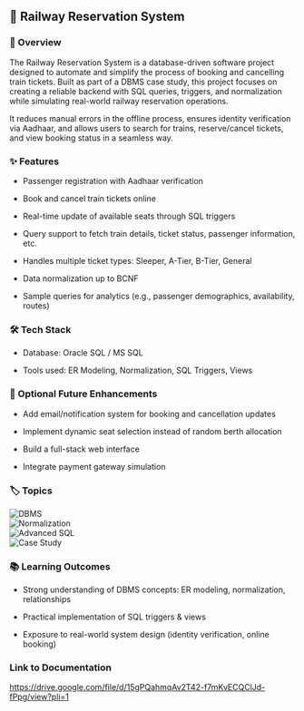 ## 🚆 Railway Reservation System


### 📌 Overview

The Railway Reservation System is a database-driven software project designed to automate and simplify the process of booking and cancelling train tickets. Built as part of a DBMS case study, this project focuses on creating a reliable backend with SQL queries, triggers, and normalization while simulating real-world railway reservation operations.

It reduces manual errors in the offline process, ensures identity verification via Aadhaar, and allows users to search for trains, reserve/cancel tickets, and view booking status in a seamless way.


### ✨ Features

- Passenger registration with Aadhaar verification

- Book and cancel train tickets online

- Real-time update of available seats through SQL triggers

- Query support to fetch train details, ticket status, passenger information, etc.

- Handles multiple ticket types: Sleeper, A-Tier, B-Tier, General

- Data normalization up to BCNF

- Sample queries for analytics (e.g., passenger demographics, availability, routes)


### 🛠️ Tech Stack

- Database: Oracle SQL / MS SQL

- Tools used: ER Modeling, Normalization, SQL Triggers, Views


### 🚀 Optional Future Enhancements

- Add email/notification system for booking and cancellation updates

- Implement dynamic seat selection instead of random berth allocation

- Build a full-stack web interface

- Integrate payment gateway simulation


### 🏷️ Topics  

![DBMS](https://img.shields.io/badge/DBMS-SQL-blue)  
![Normalization](https://img.shields.io/badge/Normalization-BCNF-green)  
![Advanced SQL](https://img.shields.io/badge/Advanced%20SQL-%20Triggers%20%26%20Cursors-orange)<br>
![Case Study](https://img.shields.io/badge/Project-Case%20Study-yellow)  


### 📚 Learning Outcomes

- Strong understanding of DBMS concepts: ER modeling, normalization, relationships

- Practical implementation of SQL triggers & views

- Exposure to real-world system design (identity verification, online booking)


### Link to Documentation

https://drive.google.com/file/d/15gPQahmqAv2T42-f7mKvECQClJd-fPpg/view?pli=1

